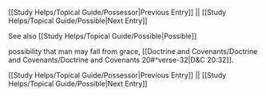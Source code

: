 [[Study Helps/Topical Guide/Possessor|Previous Entry]]  ||  [[Study Helps/Topical Guide/Possible|Next Entry]]

 See also [[Study Helps/Topical Guide/Possible|Possible]]

 possibility that man may fall from grace, [[Doctrine and Covenants/Doctrine and Covenants/Doctrine and Covenants 20#^verse-32|D&C 20:32]].

[[Study Helps/Topical Guide/Possessor|Previous Entry]]  ||  [[Study Helps/Topical Guide/Possible|Next Entry]]